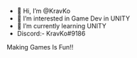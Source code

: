 - 👋 Hi, I’m @KravKo
- 👀 I’m interested in Game Dev in UNITY
- 🌱 I’m currently learning UNITY
- Discord:- KravKo#9186

Making Games Is Fun!!
